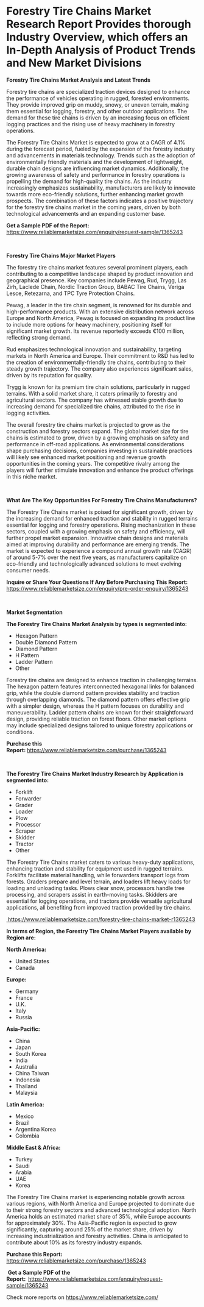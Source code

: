 <p><h1>Forestry Tire Chains Market Research Report Provides thorough Industry Overview, which offers an In-Depth Analysis of Product Trends and New Market Divisions</h1></p><p><strong>Forestry Tire Chains Market Analysis and Latest Trends</strong></p>
<p><p>Forestry tire chains are specialized traction devices designed to enhance the performance of vehicles operating in rugged, forested environments. They provide improved grip on muddy, snowy, or uneven terrain, making them essential for logging, forestry, and other outdoor applications. The demand for these tire chains is driven by an increasing focus on efficient logging practices and the rising use of heavy machinery in forestry operations. </p><p>The Forestry Tire Chains Market is expected to grow at a CAGR of 4.1% during the forecast period, fueled by the expansion of the forestry industry and advancements in materials technology. Trends such as the adoption of environmentally friendly materials and the development of lightweight, durable chain designs are influencing market dynamics. Additionally, the growing awareness of safety and performance in forestry operations is propelling the demand for high-quality tire chains. As the industry increasingly emphasizes sustainability, manufacturers are likely to innovate towards more eco-friendly solutions, further enhancing market growth prospects. The combination of these factors indicates a positive trajectory for the forestry tire chains market in the coming years, driven by both technological advancements and an expanding customer base.</p></p>
<p><strong>Get a Sample PDF of the Report:&nbsp;</strong> <a href="https://www.reliablemarketsize.com/enquiry/request-sample/1365243?utm_campaign=2749&utm_medium=2&utm_source=Github&utm_content=ia&utm_term=22032025&utm_id=forestry-tire-chains">https://www.reliablemarketsize.com/enquiry/request-sample/1365243</a></p>
<p>&nbsp;</p>
<p><strong>Forestry Tire Chains Major Market Players</strong></p>
<p><p>The forestry tire chains market features several prominent players, each contributing to a competitive landscape shaped by product innovation and geographical presence. Key companies include Pewag, Rud, Trygg, Las Zirh, Laclede Chain, Nordic Traction Group, BABAC Tire Chains, Veriga Lesce, Retezarna, and TPC Tyre Protection Chains.</p><p>Pewag, a leader in the tire chain segment, is renowned for its durable and high-performance products. With an extensive distribution network across Europe and North America, Pewag is focused on expanding its product line to include more options for heavy machinery, positioning itself for significant market growth. Its revenue reportedly exceeds €100 million, reflecting strong demand.</p><p>Rud emphasizes technological innovation and sustainability, targeting markets in North America and Europe. Their commitment to R&D has led to the creation of environmentally-friendly tire chains, contributing to their steady growth trajectory. The company also experiences significant sales, driven by its reputation for quality.</p><p>Trygg is known for its premium tire chain solutions, particularly in rugged terrains. With a solid market share, it caters primarily to forestry and agricultural sectors. The company has witnessed stable growth due to increasing demand for specialized tire chains, attributed to the rise in logging activities.</p><p>The overall forestry tire chains market is projected to grow as the construction and forestry sectors expand. The global market size for tire chains is estimated to grow, driven by a growing emphasis on safety and performance in off-road applications. As environmental considerations shape purchasing decisions, companies investing in sustainable practices will likely see enhanced market positioning and revenue growth opportunities in the coming years. The competitive rivalry among the players will further stimulate innovation and enhance the product offerings in this niche market.</p></p>
<p>&nbsp;</p>
<p><strong>What Are The Key Opportunities For Forestry Tire Chains Manufacturers?</strong></p>
<p><p>The Forestry Tire Chains market is poised for significant growth, driven by the increasing demand for enhanced traction and stability in rugged terrains essential for logging and forestry operations. Rising mechanization in these sectors, coupled with a growing emphasis on safety and efficiency, will further propel market expansion. Innovative chain designs and materials aimed at improving durability and performance are emerging trends. The market is expected to experience a compound annual growth rate (CAGR) of around 5-7% over the next five years, as manufacturers capitalize on eco-friendly and technologically advanced solutions to meet evolving consumer needs.</p></p>
<p><strong>Inquire or Share Your Questions If Any Before Purchasing This Report:</strong> <a href="https://www.reliablemarketsize.com/enquiry/pre-order-enquiry/1365243?utm_campaign=2749&utm_medium=2&utm_source=Github&utm_content=ia&utm_term=22032025&utm_id=forestry-tire-chains">https://www.reliablemarketsize.com/enquiry/pre-order-enquiry/1365243</a></p>
<p>&nbsp;</p>
<p><strong>Market Segmentation</strong></p>
<p><strong>The Forestry Tire Chains Market Analysis by types is segmented into:</strong></p>
<p><ul><li>Hexagon Pattern</li><li>Double Diamond Pattern</li><li>Diamond Pattern</li><li>H Pattern</li><li>Ladder Pattern</li><li>Other</li></ul></p>
<p><p>Forestry tire chains are designed to enhance traction in challenging terrains. The hexagon pattern features interconnected hexagonal links for balanced grip, while the double diamond pattern provides stability and traction through overlapping diamonds. The diamond pattern offers effective grip with a simpler design, whereas the H pattern focuses on durability and maneuverability. Ladder pattern chains are known for their straightforward design, providing reliable traction on forest floors. Other market options may include specialized designs tailored to unique forestry applications or conditions.</p></p>
<p><strong>Purchase this Report:&nbsp;</strong><a href="https://www.reliablemarketsize.com/purchase/1365243?utm_campaign=2749&utm_medium=2&utm_source=Github&utm_content=ia&utm_term=22032025&utm_id=forestry-tire-chains">https://www.reliablemarketsize.com/purchase/1365243</a></p>
<p>&nbsp;</p>
<p><strong>The Forestry Tire Chains Market Industry Research by Application is segmented into:</strong></p>
<p><ul><li>Forklift</li><li>Forwarder</li><li>Grader</li><li>Loader</li><li>Plow</li><li>Processor</li><li>Scraper</li><li>Skidder</li><li>Tractor</li><li>Other</li></ul></p>
<p><p>The Forestry Tire Chains market caters to various heavy-duty applications, enhancing traction and stability for equipment used in rugged terrains. Forklifts facilitate material handling, while forwarders transport logs from forests. Graders prepare and level terrain, and loaders lift heavy loads for loading and unloading tasks. Plows clear snow, processors handle tree processing, and scrapers assist in earth-moving tasks. Skidders are essential for logging operations, and tractors provide versatile agricultural applications, all benefiting from improved traction provided by tire chains.</p></p>
<p><a href="https://www.reliablemarketsize.com/forestry-tire-chains-market-r1365243?utm_campaign=2749&utm_medium=2&utm_source=Github&utm_content=ia&utm_term=22032025&utm_id=forestry-tire-chains">&nbsp;https://www.reliablemarketsize.com/forestry-tire-chains-market-r1365243</a></p>
<p><strong>In terms of Region, the Forestry Tire Chains Market Players available by Region are:</strong></p>
<p>
    <p> <strong> North America: </strong>
        <ul>
            <li>United States</li>
            <li>Canada</li>
        </ul>
        </p> 
    <p> <strong> Europe: </strong>
        <ul>
            <li>Germany</li>
            <li>France</li>
            <li>U.K.</li>
            <li>Italy</li>
            <li>Russia</li>
        </ul>
        </p> 
    <p> <strong> Asia-Pacific: </strong>
        <ul>
            <li>China</li>
            <li>Japan</li>
            <li>South Korea</li>
            <li>India</li>
            <li>Australia</li>
            <li>China Taiwan</li>
            <li>Indonesia</li>
            <li>Thailand</li>
            <li>Malaysia</li>
        </ul>
        </p> 
    <p> <strong> Latin America: </strong>
        <ul>
            <li>Mexico</li>
            <li>Brazil</li>
            <li>Argentina Korea</li>
            <li>Colombia</li>
        </ul>
        </p> 
    <p> <strong> Middle East & Africa: </strong>
        <ul>
            <li>Turkey</li>
            <li>Saudi</li>
            <li>Arabia</li>
            <li>UAE</li>
            <li>Korea</li>
        </ul>
    </p>
    </p>
<p><p>The Forestry Tire Chains market is experiencing notable growth across various regions, with North America and Europe projected to dominate due to their strong forestry sectors and advanced technological adoption. North America holds an estimated market share of 35%, while Europe accounts for approximately 30%. The Asia-Pacific region is expected to grow significantly, capturing around 25% of the market share, driven by increasing industrialization and forestry activities. China is anticipated to contribute about 10% as its forestry industry expands.</p></p>
<p><strong>Purchase this Report: </strong><a href="https://www.reliablemarketsize.com/purchase/1365243?utm_campaign=2749&utm_medium=2&utm_source=Github&utm_content=ia&utm_term=22032025&utm_id=forestry-tire-chains">https://www.reliablemarketsize.com/purchase/1365243</a></p>
<p>&nbsp;<strong>Get a Sample PDF of the Report:&nbsp;&nbsp;</strong><a href="https://www.reliablemarketsize.com/enquiry/request-sample/1365243?utm_campaign=2749&utm_medium=2&utm_source=Github&utm_content=ia&utm_term=22032025&utm_id=forestry-tire-chains">https://www.reliablemarketsize.com/enquiry/request-sample/1365243</a></p>
<p><strong></strong></p>
<p>Check more reports on <a href="https://www.reliablemarketsize.com/?utm_campaign=2749&utm_medium=2&utm_source=Github&utm_content=ia&utm_term=22032025&utm_id=forestry-tire-chains">https://www.reliablemarketsize.com/</a></p>